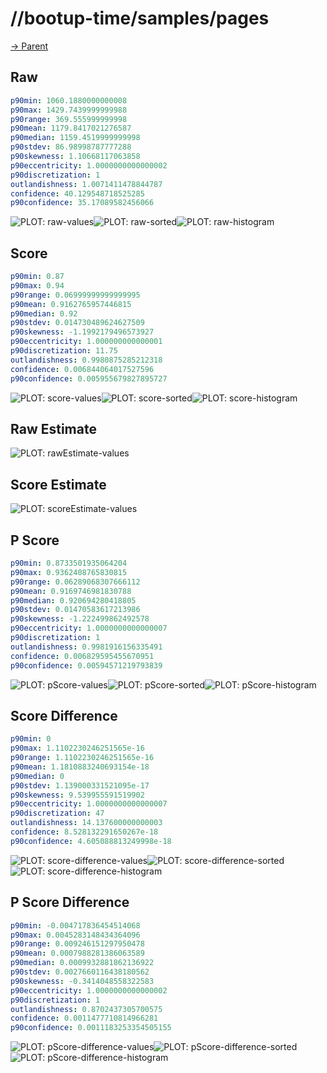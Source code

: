 
# //bootup-time/samples/pages

[→ Parent](../..)


## Raw


```yaml
p90min: 1060.1880000000008
p90max: 1429.7439999999988
p90range: 369.555999999998
p90mean: 1179.8417021276587
p90median: 1159.4519999999998
p90stdev: 86.98998787777288
p90skewness: 1.10668117063858
p90eccentricity: 1.0000000000000002
p90discretization: 1
outlandishness: 1.0071411478844787
confidence: 40.129548718525285
p90confidence: 35.17089582456066

```

![PLOT: raw-values](./raw/values.svg)![PLOT: raw-sorted](./raw/sorted.svg)![PLOT: raw-histogram](./raw/histogram.svg)
## Score


```yaml
p90min: 0.87
p90max: 0.94
p90range: 0.06999999999999995
p90mean: 0.9162765957446815
p90median: 0.92
p90stdev: 0.014730489624627509
p90skewness: -1.1992179496573927
p90eccentricity: 1.000000000000001
p90discretization: 11.75
outlandishness: 0.9980875285212318
confidence: 0.006844064017527596
p90confidence: 0.005955679827895727

```

![PLOT: score-values](./score/values.svg)![PLOT: score-sorted](./score/sorted.svg)![PLOT: score-histogram](./score/histogram.svg)
## Raw Estimate

![PLOT: rawEstimate-values](./rawEstimate/values.svg)
## Score Estimate

![PLOT: scoreEstimate-values](./scoreEstimate/values.svg)
## P Score


```yaml
p90min: 0.8733501935064204
p90max: 0.9362408765830815
p90range: 0.06289068307666112
p90mean: 0.9169746981830788
p90median: 0.920694280418805
p90stdev: 0.01470583617213986
p90skewness: -1.222499862492578
p90eccentricity: 1.0000000000000007
p90discretization: 1
outlandishness: 0.9981916156335491
confidence: 0.006829595455670951
p90confidence: 0.00594571219793839

```

![PLOT: pScore-values](./pScore/values.svg)![PLOT: pScore-sorted](./pScore/sorted.svg)![PLOT: pScore-histogram](./pScore/histogram.svg)
## Score Difference


```yaml
p90min: 0
p90max: 1.1102230246251565e-16
p90range: 1.1102230246251565e-16
p90mean: 1.1810883240693154e-18
p90median: 0
p90stdev: 1.139000331521095e-17
p90skewness: 9.539955591519902
p90eccentricity: 1.0000000000000007
p90discretization: 47
outlandishness: 14.137600000000003
confidence: 8.528132291650267e-18
p90confidence: 4.605088813249998e-18

```

![PLOT: score-difference-values](./score-difference/values.svg)![PLOT: score-difference-sorted](./score-difference/sorted.svg)![PLOT: score-difference-histogram](./score-difference/histogram.svg)
## P Score Difference


```yaml
p90min: -0.004717836454514068
p90max: 0.0045283148434364096
p90range: 0.009246151297950478
p90mean: 0.0007988281386063589
p90median: 0.0009932881862136922
p90stdev: 0.0027660116438180562
p90skewness: -0.3414048558322583
p90eccentricity: 1.0000000000000002
p90discretization: 1
outlandishness: 0.8702437305700575
confidence: 0.0011477710814966281
p90confidence: 0.0011183253354505155

```

![PLOT: pScore-difference-values](./pScore-difference/values.svg)![PLOT: pScore-difference-sorted](./pScore-difference/sorted.svg)![PLOT: pScore-difference-histogram](./pScore-difference/histogram.svg)